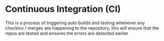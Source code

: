 # Continuous Integration (CI)

This is a process of triggering auto builds and testing whenever any checkins / merges are happening to the repository, this will ensure that the repos are tested and ensures the errors are detected earlier

